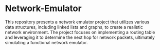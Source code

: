 # Network-Emulator
This repository presents a network emulator project that utilizes various data structures, including linked lists and graphs, to create a realistic network environment. The project focuses on implementing a routing table and leveraging it to determine the next hop for network packets, ultimately simulating a functional network emulator.
